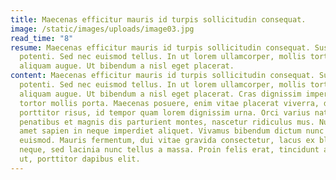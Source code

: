 ```yaml
---
title: Maecenas efficitur mauris id turpis sollicitudin consequat.
image: /static/images/uploads/image03.jpg
read_time: "8"
resume: Maecenas efficitur mauris id turpis sollicitudin consequat. Suspendisse
  potenti. Sed nec euismod tellus. In ut lorem ullamcorper, mollis tortor nec,
  aliquam augue. Ut bibendum a nisl eget placerat.
content: Maecenas efficitur mauris id turpis sollicitudin consequat. Suspendisse
  potenti. Sed nec euismod tellus. In ut lorem ullamcorper, mollis tortor nec,
  aliquam augue. Ut bibendum a nisl eget placerat. Cras dignissim imperdiet
  tortor mollis porta. Maecenas posuere, enim vitae placerat viverra, dolor nibh
  porttitor risus, id tempor quam lorem dignissim urna. Orci varius natoque
  penatibus et magnis dis parturient montes, nascetur ridiculus mus. Nulla sit
  amet sapien in neque imperdiet aliquet. Vivamus bibendum dictum nunc quis
  euismod. Mauris fermentum, dui vitae gravida consectetur, lacus ex blandit
  neque, sed lacinia nunc tellus a massa. Proin felis erat, tincidunt ac odio
  ut, porttitor dapibus elit.
---
```

